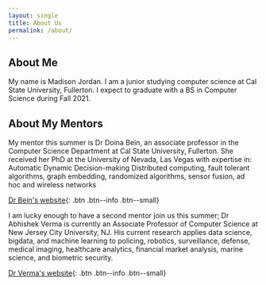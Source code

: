 ```yaml
---
layout: single
title: About Us
permalink: /about/
---
```

## About Me

My name is Madison Jordan. I am a junior studying computer science at Cal State University, Fullerton. I expect to graduate with a BS in Computer Science during Fall 2021.

## About My Mentors

My mentor this summer is Dr Doina Bein, an associate professor in the Computer Science Department at Cal State University, Fullerton.
She received her PhD at the University of Nevada, Las Vegas with expertise in: 
Automatic Dynamic Decision-making Distributed computing, fault tolerant algorithms, graph embedding, randomized algorithms, sensor fusion, ad hoc and wireless networks

[Dr Bein's website](http://dbein.github.io/){: .btn .btn--info .btn--small}

I am lucky enough to have a second mentor join us this summer; Dr Abhishek Verma is currently an Associate Professor of Computer Science at New Jersey City University, NJ. His current research applies data science, bigdata, and machine learning to policing, robotics, surveillance, defense, medical imaging, healthcare analytics, financial market analysis, marine science, and biometric security.

[Dr Verma's website](https://vermaabhi23.github.io/){: .btn .btn--info .btn--small}
